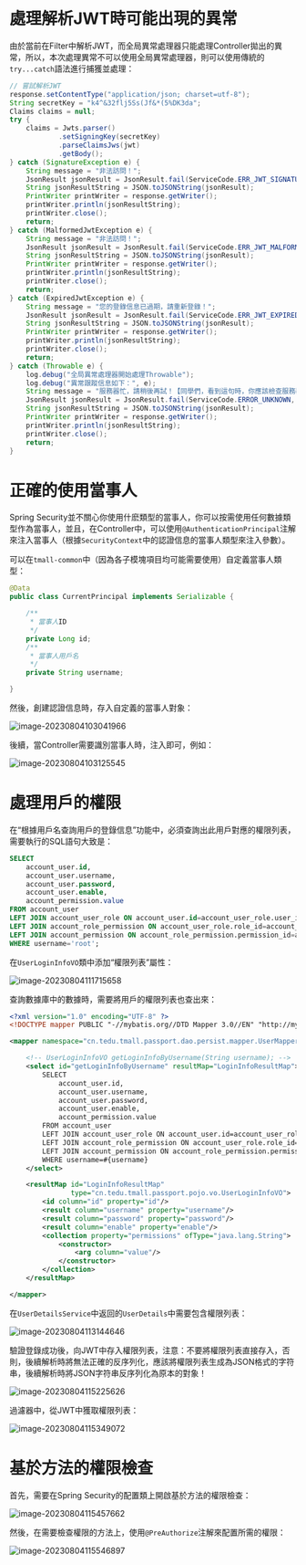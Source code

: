 # 處理解析JWT時可能出現的異常

由於當前在Filter中解析JWT，而全局異常處理器只能處理Controller拋出的異常，所以，本次處理異常不可以使用全局異常處理器，則可以使用傳統的`try...catch`語法進行捕獲並處理：

```java
// 嘗試解析JWT
response.setContentType("application/json; charset=utf-8");
String secretKey = "k4^&32flj5Ss(Jf&*(5%DK3da";
Claims claims = null;
try {
    claims = Jwts.parser()
            .setSigningKey(secretKey)
            .parseClaimsJws(jwt)
            .getBody();
} catch (SignatureException e) {
    String message = "非法訪問！";
    JsonResult jsonResult = JsonResult.fail(ServiceCode.ERR_JWT_SIGNATURE, message);
    String jsonResultString = JSON.toJSONString(jsonResult);
    PrintWriter printWriter = response.getWriter();
    printWriter.println(jsonResultString);
    printWriter.close();
    return;
} catch (MalformedJwtException e) {
    String message = "非法訪問！";
    JsonResult jsonResult = JsonResult.fail(ServiceCode.ERR_JWT_MALFORMED, message);
    String jsonResultString = JSON.toJSONString(jsonResult);
    PrintWriter printWriter = response.getWriter();
    printWriter.println(jsonResultString);
    printWriter.close();
    return;
} catch (ExpiredJwtException e) {
    String message = "您的登錄信息已過期，請重新登錄！";
    JsonResult jsonResult = JsonResult.fail(ServiceCode.ERR_JWT_EXPIRED, message);
    String jsonResultString = JSON.toJSONString(jsonResult);
    PrintWriter printWriter = response.getWriter();
    printWriter.println(jsonResultString);
    printWriter.close();
    return;
} catch (Throwable e) {
    log.debug("全局異常處理器開始處理Throwable");
    log.debug("異常跟蹤信息如下：", e);
    String message = "服務器忙，請稍後再試！【同學們，看到這句時，你應該檢查服務器端的控制台，並在JwtAuthorizationFilter中補充catch代碼塊進行處理】";
    JsonResult jsonResult = JsonResult.fail(ServiceCode.ERROR_UNKNOWN, message);
    String jsonResultString = JSON.toJSONString(jsonResult);
    PrintWriter printWriter = response.getWriter();
    printWriter.println(jsonResultString);
    printWriter.close();
    return;
}
```

# 正確的使用當事人

Spring Security並不關心你使用什麽類型的當事人，你可以按需使用任何數據類型作為當事人，並且，在Controller中，可以使用`@AuthenticationPrincipal`注解來注入當事人（根據`SecurityContext`中的認證信息的當事人類型來注入參數）。

可以在`tmall-common`中（因為各子模塊項目均可能需要使用）自定義當事人類型：

```java
@Data
public class CurrentPrincipal implements Serializable {

    /**
     * 當事人ID
     */
    private Long id;
    /**
     * 當事人用戶名
     */
    private String username;

}
```

然後，創建認證信息時，存入自定義的當事人對象：

![image-20230804103041966](images/image-20230804103041966.png)

後續，當Controller需要識別當事人時，注入即可，例如：

![image-20230804103125545](images/image-20230804103125545.png)

# 處理用戶的權限

在“根據用戶名查詢用戶的登錄信息”功能中，必須查詢出此用戶對應的權限列表，需要執行的SQL語句大致是：

```sql
SELECT
    account_user.id,
    account_user.username,
    account_user.password,
    account_user.enable,
    account_permission.value
FROM account_user
LEFT JOIN account_user_role ON account_user.id=account_user_role.user_id
LEFT JOIN account_role_permission ON account_user_role.role_id=account_role_permission.role_id
LEFT JOIN account_permission ON account_role_permission.permission_id=account_permission.id
WHERE username='root';
```

在`UserLoginInfoVO`類中添加“權限列表”屬性：

![image-20230804111715658](images/image-20230804111715658.png)

查詢數據庫中的數據時，需要將用戶的權限列表也查出來：

```xml
<?xml version="1.0" encoding="UTF-8" ?>
<!DOCTYPE mapper PUBLIC "-//mybatis.org//DTD Mapper 3.0//EN" "http://mybatis.org/dtd/mybatis-3-mapper.dtd">

<mapper namespace="cn.tedu.tmall.passport.dao.persist.mapper.UserMapper">

    <!-- UserLoginInfoVO getLoginInfoByUsername(String username); -->
    <select id="getLoginInfoByUsername" resultMap="LoginInfoResultMap">
        SELECT
            account_user.id,
            account_user.username,
            account_user.password,
            account_user.enable,
            account_permission.value
        FROM account_user
        LEFT JOIN account_user_role ON account_user.id=account_user_role.user_id
        LEFT JOIN account_role_permission ON account_user_role.role_id=account_role_permission.role_id
        LEFT JOIN account_permission ON account_role_permission.permission_id=account_permission.id
        WHERE username=#{username}
    </select>

    <resultMap id="LoginInfoResultMap" 
               type="cn.tedu.tmall.passport.pojo.vo.UserLoginInfoVO">
        <id column="id" property="id"/>
        <result column="username" property="username"/>
        <result column="password" property="password"/>
        <result column="enable" property="enable"/>
        <collection property="permissions" ofType="java.lang.String">
            <constructor>
                <arg column="value"/>
            </constructor>
        </collection>
    </resultMap>

</mapper>
```

在`UserDetailsService`中返回的`UserDetails`中需要包含權限列表：

![image-20230804113144646](images/image-20230804113144646.png)

驗證登錄成功後，向JWT中存入權限列表，注意：不要將權限列表直接存入，否則，後續解析時將無法正確的反序列化，應該將權限列表生成為JSON格式的字符串，後續解析時將JSON字符串反序列化為原本的對象！

![image-20230804115225626](images/image-20230804115225626.png)

過濾器中，從JWT中獲取權限列表：

![image-20230804115349072](images/image-20230804115349072.png)

# 基於方法的權限檢查

首先，需要在Spring Security的配置類上開啟基於方法的權限檢查：

![image-20230804115457662](images/image-20230804115457662.png)

然後，在需要檢查權限的方法上，使用`@PreAuthorize`注解來配置所需的權限：

![image-20230804115546897](images/image-20230804115546897.png)